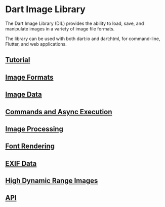 # Dart Image Library

The Dart Image Library (DIL) provides the ability to load, save, and manipulate images
in a variety of image file formats.

The library can be used with both dart:io and dart:html, for command-line, Flutter, and
web applications.

## [Tutorial](tutorial.md)

## [Image Formats](formats.md)

## [Image Data](image_data.md)

## [Commands and Async Execution](commands.md)

## [Image Processing](filters.md)

## [Font Rendering](fonts.md)

## [EXIF Data](exif.md)

## [High Dynamic Range Images](hdr.md)

## [API](https://brendan-duncan.github.io/image/doc/api)

